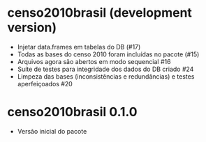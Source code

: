 # censo2010brasil (development version)

- Injetar data.frames em tabelas do DB (#17)
- Todas as bases do censo 2010 foram incluídas no pacote (#15)
- Arquivos agora são abertos em modo sequencial #16
- Suíte de testes para integridade dos dados do DB criado #24
- Limpeza das bases (inconsistências e redundâncias) e testes aperfeiçoados #20

# censo2010brasil 0.1.0

- Versão inicial do pacote
